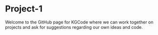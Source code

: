 # Project-1
Welcome to the GitHub page for KGCode where we can work together on projects and ask for suggestions regarding our own ideas and code.
